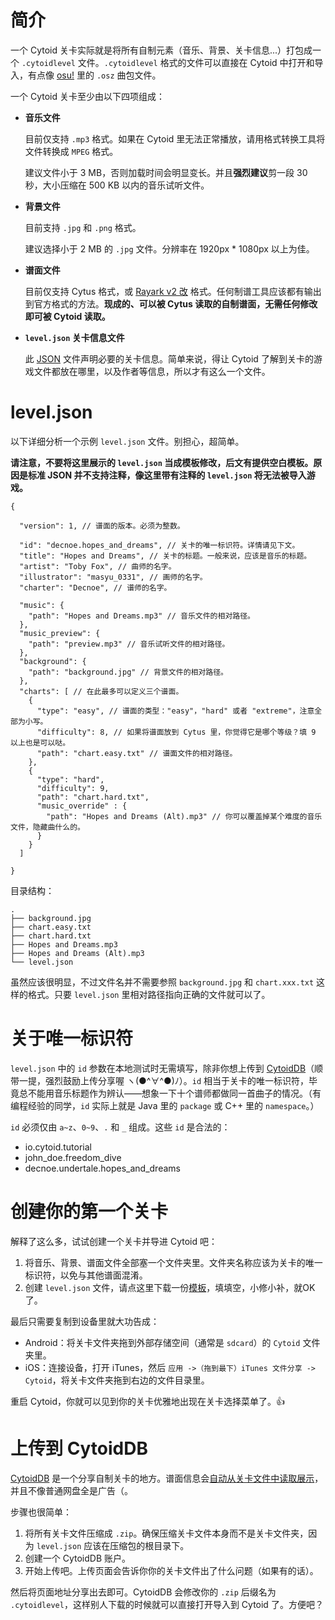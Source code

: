 # 简介

一个 Cytoid 关卡实际就是将所有自制元素（音乐、背景、关卡信息...）打包成一个 `.cytoidlevel` 文件。`.cytoidlevel` 格式的文件可以直接在 Cytoid 中打开和导入，有点像 [osu!](https://osu.ppy.sh/help/wiki/osu!_File_Formats) 里的 `.osz` 曲包文件。

一个 Cytoid 关卡至少由以下四项组成：
- **音乐文件**

    目前仅支持 `.mp3` 格式。如果在 Cytoid 里无法正常播放，请用格式转换工具将文件转换成 `MPEG` 格式。

    建议文件小于 3 MB，否则加载时间会明显变长。并且**强烈建议**剪一段 30 秒，大小压缩在 500 KB 以内的音乐试听文件。

- **背景文件**

    目前支持 `.jpg` 和 `.png` 格式。

    建议选择小于 2 MB 的 `.jpg` 文件。分辨率在 1920px * 1080px 以上为佳。

- **谱面文件**

    目前仅支持 Cytus 格式，或 [Rayark v2 改](https://github.com/TigerHix/Cytoid/wiki/Chart-formats) 格式。任何制谱工具应该都有输出到官方格式的方法。**现成的、可以被 Cytus 读取的自制谱面，无需任何修改即可被 Cytoid 读取。**

- **`level.json` 关卡信息文件**

    此 [JSON](https://json.org) 文件声明必要的关卡信息。简单来说，得让 Cytoid 了解到关卡的游戏文件都放在哪里，以及作者等信息，所以才有这么一个文件。

# level.json

以下详细分析一个示例 `level.json` 文件。别担心，超简单。

**请注意，不要将这里展示的 `level.json` 当成模板修改，后文有提供空白模板。原因是标准 JSON 并不支持注释，像这里带有注释的 `level.json` 将无法被导入游戏。**

```
{
  
  "version": 1, // 谱面的版本。必须为整数。
  
  "id": "decnoe.hopes_and_dreams", // 关卡的唯一标识符。详情请见下文。
  "title": "Hopes and Dreams", // 关卡的标题。一般来说，应该是音乐的标题。
  "artist": "Toby Fox", // 曲师的名字。
  "illustrator": "masyu_0331", // 画师的名字。
  "charter": "Decnoe", // 谱师的名字。
  
  "music": {
    "path": "Hopes and Dreams.mp3" // 音乐文件的相对路径。
  },
  "music_preview": {
    "path": "preview.mp3" // 音乐试听文件的相对路径。
  },
  "background": {
    "path": "background.jpg" // 背景文件的相对路径。
  },
  "charts": [ // 在此最多可以定义三个谱面。
    {
      "type": "easy", // 谱面的类型："easy"，"hard" 或者 "extreme"，注意全部为小写。
      "difficulty": 8, // 如果将谱面放到 Cytus 里，你觉得它是哪个等级？填 9 以上也是可以哒。
      "path": "chart.easy.txt" // 谱面文件的相对路径。
    },
    {
      "type": "hard",
      "difficulty": 9,
      "path": "chart.hard.txt",
      "music_override" : {
        "path": "Hopes and Dreams (Alt).mp3" // 你可以覆盖掉某个难度的音乐文件，隐藏曲什么的。
      }
    }
  ]
  
}
```

目录结构：

```
.
├── background.jpg
├── chart.easy.txt
├── chart.hard.txt
├── Hopes and Dreams.mp3
├── Hopes and Dreams (Alt).mp3
└── level.json
```

虽然应该很明显，不过文件名并不需要参照 `background.jpg` 和 `chart.xxx.txt` 这样的格式。只要 `level.json` 里相对路径指向正确的文件就可以了。

# 关于唯一标识符

`level.json` 中的 `id` 参数在本地测试时无需填写，除非你想上传到 [CytoidDB](http://cytoid.io/browse/)（顺带一提，强烈鼓励上传分享喔 ヽ(●^∀^●)ﾉ）。`id` 相当于关卡的唯一标识符，毕竟总不能用音乐标题作为辨认——想象一下十个谱师都做同一首曲子的情况。（有编程经验的同学，`id` 实际上就是 Java 里的 `package` 或 C++ 里的 `namespace`。）

`id` 必须仅由 `a~z`、`0~9`、`.` 和 `_` 组成。这些 `id` 是合法的：

- io.cytoid.tutorial
- john_doe.freedom_dive
- decnoe.undertale.hopes_and_dreams

# 创建你的第一个关卡

解释了这么多，试试创建一个关卡并导进 Cytoid 吧：

1. 将音乐、背景、谱面文件全部塞一个文件夹里。文件夹名称应该为关卡的唯一标识符，以免与其他谱面混淆。
2. 创建 `level.json` 文件，请点这里下载一份[模板](http://cytoid.io/level.json)，填填空，小修小补，就OK了。

最后只需要复制到设备里就大功告成：

- Android：将关卡文件夹拖到外部存储空间（通常是 `sdcard`）的 `Cytoid` 文件夹里。
- iOS：连接设备，打开 iTunes，然后 `应用 ->（拖到最下）iTunes 文件分享 -> Cytoid`，将关卡文件夹拖到右边的文件目录里。

重启 Cytoid，你就可以见到你的关卡优雅地出现在关卡选择菜单了。👍

# 上传到 CytoidDB

[CytoidDB](http://cytoid.io/browse) 是一个分享自制关卡的地方。谱面信息会[自动从关卡文件中读取展示](http://cytoid.io/browse/io.cytoid.glow_dance)，并且不像普通网盘全是广告（。

步骤也很简单：

1. 将所有关卡文件压缩成 `.zip`。确保压缩关卡文件本身而不是关卡文件夹，因为 `level.json` 应该在压缩包的根目录下。
2. 创建一个 CytoidDB 账户。
3. 开始上传吧。上传页面会告诉你你的关卡文件出了什么问题（如果有的话）。

然后将页面地址分享出去即可。CytoidDB 会修改你的 `.zip` 后缀名为 `.cytoidlevel`，这样别人下载的时候就可以直接打开导入到 Cytoid 了。方便吧？
